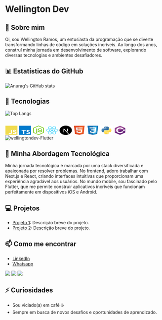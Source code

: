 # Wellington Dev

## 👋 Sobre mim
Oi, sou Wellington Ramos, um entusiasta da programação que se diverte transformando linhas de código em soluções incríveis. Ao longo dos anos, construí minha jornada em desenvolvimento de software, explorando diversas tecnologias e ambientes desafiadores.

## 📊 Estatísticas do GitHub
![Anurag's GitHub stats](https://github-readme-stats.vercel.app/api?username=wellingtondev-senior\&rank_icon=github&theme=transparent)



## 🚀 Tecnologias
![Top Langs](https://github-readme-stats.vercel.app/api/top-langs/?username=wellingtondev-senior&layout=compact&theme=radical)

<div style="display: inline_block"><br>
  <img align="center" alt="wellingtondev-Js" height="30" width="40" src="https://raw.githubusercontent.com/devicons/devicon/master/icons/javascript/javascript-plain.svg">
  <img align="center" alt="wellingtondev-Ts" height="30" width="40" src="https://raw.githubusercontent.com/devicons/devicon/master/icons/typescript/typescript-plain.svg">
  <img align="center" alt="wellingtondev-Node" height="30" width="40" src="https://raw.githubusercontent.com/devicons/devicon/master/icons/nodejs/nodejs-original.svg">
  <img align="center" alt="wellingtondev-React" height="30" width="40" src="https://raw.githubusercontent.com/devicons/devicon/master/icons/react/react-original.svg">
   <img align="center" alt="wellingtondev-Next" height="30" width="40" src="https://raw.githubusercontent.com/devicons/devicon/master/icons/nextjs/nextjs-original.svg">
  <img align="center" alt="wellingtondev-HTML" height="30" width="40" src="https://raw.githubusercontent.com/devicons/devicon/master/icons/html5/html5-original.svg">
  <img align="center" alt="wellingtondev-CSS" height="30" width="40" src="https://raw.githubusercontent.com/devicons/devicon/master/icons/css3/css3-original.svg">
  <img align="center" alt="wellingtondev-Python" height="30" width="40" src="https://raw.githubusercontent.com/devicons/devicon/master/icons/python/python-original.svg">
  <img align="center" alt="wellingtondev-Csharp" height="30" width="40" src="https://raw.githubusercontent.com/devicons/devicon/master/icons/csharp/csharp-original.svg">
  <img align="center" alt="wellingtondev-Flutter" height="30" width="40" src="https://img.shields.io/badge/Flutter-02569B?style=for-the-badge&logo=flutter&logoColor=white">
</div>

## 🌱 Minha Abordagem Tecnológica
Minha jornada tecnológica é marcada por uma stack diversificada e apaixonada por resolver problemas. No frontend, adoro trabalhar com Next.js e React, criando interfaces intuitivas que proporcionam uma experiência agradável aos usuários. No mundo mobile, sou fascinado pelo Flutter, que me permite construir aplicativos incríveis que funcionam perfeitamente em dispositivos iOS e Android.

## 💻 Projetos
- [Projeto 1](link_do_projeto_1): Descrição breve do projeto.
- [Projeto 2](link_do_projeto_2): Descrição breve do projeto.

## 📫 Como me encontrar
- [LinkedIn](https://www.linkedin.com/in/wellingtonrm/)
- [Whatsapp](https://wa.me/qr/RLLQKPAXRVTNM1)
<div> 

  <a href="https://instagram.com/wellingtondev_senior" target="_blank"><img src="https://img.shields.io/badge/-Instagram-%23E4405F?style=for-the-badge&logo=instagram&logoColor=white" target="_blank"></a>
  <a href = "mailto:wrm.net@gmail.com"><img src="https://img.shields.io/badge/-Gmail-%23333?style=for-the-badge&logo=gmail&logoColor=white" target="_blank"></a>
  <a href="https://www.linkedin.com/in/wellingtonrm" target="_blank"><img src="https://img.shields.io/badge/-LinkedIn-%230077B5?style=for-the-badge&logo=linkedin&logoColor=white" target="_blank"></a> 
  
</div>

## ⚡ Curiosidades
- Sou viciado(a) em café ☕
- Sempre em busca de novos desafios e oportunidades de aprendizado.





